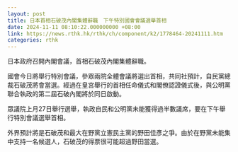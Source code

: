 ```yaml
---
layout: post
title: 日本首相石破茂內閣集體辭職　下午特別國會會議選舉首相
date: 2024-11-11 08:10:22.000000000 +08:00
link: https://news.rthk.hk/rthk/ch/component/k2/1778464-20241111.htm
categories: rthk
---
```


日本政府召開內閣會議，首相石破茂內閣集體辭職。

國會今日將舉行特別會議，參眾兩院全體會議將選出首相，共同社預計，自民黨總裁石破茂將會當選。經過在皇宮舉行的首相任命儀式和閣僚認證儀式後，與公明黨聯合執政的第二屆石破內閣將於同日啟動。

眾議院上月27日舉行選舉，執政自民和公明黨未能獲得過半數議席，要在下午舉行特別會議選舉首相。

外界預計將是石破茂和最大在野黨立憲民主黨的野田佳彥之爭。由於在野黨未能集中支持一名候選人，石破茂的得票很可能超過野田當選。
